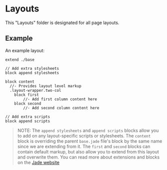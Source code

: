# Layouts

This "Layouts" folder is designated for all page layouts.

## Example

An example layout:

```jade
extend ./base

// Add extra stylesheets
block append stylesheets

block content
  //- Provides layout level markup
  .layout-wrapper.two-col
    block first
        //- Add first column content here
    block second
        //- Add second column content here

// Add extra scripts
block append scripts
```

> NOTE: The `append stylesheets` and `append scripts` blocks allow you to add on any layout-specific scripts or stylesheets.
> The `content` block is overriding the parent `base.jade` file's block by the same name since we are extending from it.
> The `first` and `second` blocks can contain default markup, but also allow you to extend from this layout and overwrite them.
> You can read more about extensions and blocks on the [Jade website](http://jade-lang.com/reference/)